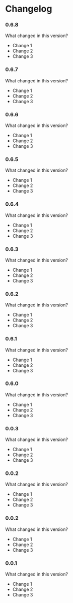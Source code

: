 # Changelog

### 0.6.8

What changed in this version?

* Change 1
* Change 2
* Change 3

### 0.6.7

What changed in this version?

* Change 1
* Change 2
* Change 3

### 0.6.6

What changed in this version?

* Change 1
* Change 2
* Change 3

### 0.6.5

What changed in this version?

* Change 1
* Change 2
* Change 3

### 0.6.4

What changed in this version?

* Change 1
* Change 2
* Change 3

### 0.6.3

What changed in this version?

* Change 1
* Change 2
* Change 3

### 0.6.2

What changed in this version?

* Change 1
* Change 2
* Change 3

### 0.6.1

What changed in this version?

* Change 1
* Change 2
* Change 3

### 0.6.0

What changed in this version?

* Change 1
* Change 2
* Change 3

### 0.0.3

What changed in this version?

* Change 1
* Change 2
* Change 3

### 0.0.2

What changed in this version?

* Change 1
* Change 2
* Change 3

### 0.0.2

What changed in this version?

* Change 1
* Change 2
* Change 3

### 0.0.1

What changed in this version?

* Change 1
* Change 2
* Change 3
